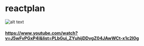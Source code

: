 # reactplan
![alt text](https://github.com/geekyshow1/reactplan/blob/main/screenshot.JPG)

#### https://www.youtube.com/watch?v=J5wFvPGxP4I&list=PLbGui_ZYuhijDDvgZ04JAwWCt-x1c2I0g


